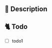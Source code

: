 ## 📔 Description

<!-- 왜 이슈를 열었는가 -->

## 🐈 Todo

<!-- 무엇을 할 것인가를 체크박스로 만들고 작업이 끝날 때마다 체크하면서 진행 -->

- [ ] todo1

<!-- 이슈 제목
[<이슈 종류>] <알아보기 쉽게 제목 작성>
-->

<!-- 이슈 종류
Feat : 새로운 기능의 개발 (새로운 html, css 생성 포함)
Fix : 코드 수정, 기능 변화가 있는 코드 변경 (html, css 기능 변화가 있는 걸로 취급)
Setting : 개발환경 세팅 (React, npm, git 설정 등)
Docs : 문서 작성 및 수정 (README 포함)
Refactor : 코드 개선, 기능 변화가 없는 코드 변경
Deploy : 배포 관련 전부
PRMerge : Pull Request 시 사용
-->
